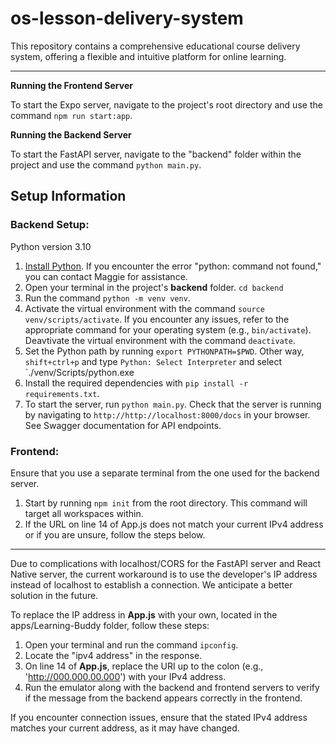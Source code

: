 # os-lesson-delivery-system

This repository contains a comprehensive educational course delivery system, offering a flexible and intuitive platform for online learning.

---

**Running the Frontend Server**

To start the Expo server, navigate to the project's root directory and use the command `npm run start:app`.

**Running the Backend Server**

To start the FastAPI server, navigate to the "backend" folder within the project and use the command `python main.py`.

## Setup Information

### Backend Setup:

Python version 3.10

1. [Install Python](https://www.python.org/downloads/). If you encounter the error "python: command not found," you can contact Maggie for assistance.
2. Open your terminal in the project's **backend** folder. `cd backend`
3. Run the command `python -m venv venv`.
4. Activate the virtual environment with the command `source venv/scripts/activate`. If you encounter any issues, refer to the appropriate command for your operating system (e.g., `bin/activate`).
   Deavtivate the virtual environment with the command `deactivate`.
5. Set the Python path by running `export PYTHONPATH=$PWD`.
   Other way, `shift+ctrl+p` and type `Python: Select Interpreter` and select `./venv/Scripts/python.exe
6. Install the required dependencies with `pip install -r requirements.txt`.
7. To start the server, run `python main.py`. Check that the server is running by navigating to `http://http://localhost:8000/docs` in your browser. See Swagger documentation for API endpoints.

### Frontend:

Ensure that you use a separate terminal from the one used for the backend server.

1. Start by running `npm init` from the root directory. This command will target all workspaces within.
2. If the URL on line 14 of App.js does not match your current IPv4 address or if you are unsure, follow the steps below.

---

Due to complications with localhost/CORS for the FastAPI server and React Native server, the current workaround is to use the developer's IP address instead of localhost to establish a connection. We anticipate a better solution in the future.

To replace the IP address in **App.js** with your own, located in the apps/Learning-Buddy folder, follow these steps:

1. Open your terminal and run the command `ipconfig`.
2. Locate the "ipv4 address" in the response.
3. On line 14 of **App.js**, replace the URI up to the colon (e.g., 'http://000.000.00.000') with your IPv4 address.
4. Run the emulator along with the backend and frontend servers to verify if the message from the backend appears correctly in the frontend.

If you encounter connection issues, ensure that the stated IPv4 address matches your current address, as it may have changed.
